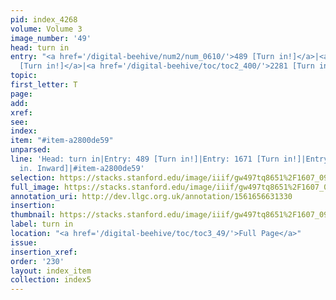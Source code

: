 ```yaml
---
pid: index_4268
volume: Volume 3
image_number: '49'
head: turn in
entry: "<a href='/digital-beehive/num2/num_0610/'>489 [Turn in!]</a>|<a href='/digital-beehive/toc/toc2_329/'>1671
  [Turn in!]</a>|<a href='/digital-beehive/toc/toc2_400/'>2281 [Turn in. Inward]</a>"
topic: 
first_letter: T
page: 
add: 
xref: 
see: 
index: 
item: "#item-a2800de59"
unparsed: 
line: 'Head: turn in|Entry: 489 [Turn in!]|Entry: 1671 [Turn in!]|Entry: 2281 [Turn
  in. Inward]|#item-a2800de59'
selection: https://stacks.stanford.edu/image/iiif/gw497tq8651%2F1607_0992/183,1784,709,109/full/0/default.jpg
full_image: https://stacks.stanford.edu/image/iiif/gw497tq8651%2F1607_0992/full/full/0/default.jpg
annotation_uri: http://dev.llgc.org.uk/annotation/1561656631330
insertion: 
thumbnail: https://stacks.stanford.edu/image/iiif/gw497tq8651%2F1607_0992/183,1784,709,109/150,/0/default.jpg
label: turn in
location: "<a href='/digital-beehive/toc/toc3_49/'>Full Page</a>"
issue: 
insertion_xref: 
order: '230'
layout: index_item
collection: index5
---
```

